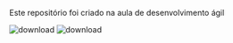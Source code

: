 Este repositório foi criado na aula de desenvolvimento ágil

![download](https://github.com/nadiayuzawa/aula-repositorio-NadiaYuzawa/assets/145060645/5eb30dfe-bc53-44d2-85c9-0ae93f0c56db)
![download](https://github.com/nadiayuzawa/aula-repositorio-NadiaYuzawa/assets/145060645/0e362bd5-8b75-426b-a1cd-b86915965dfb)
